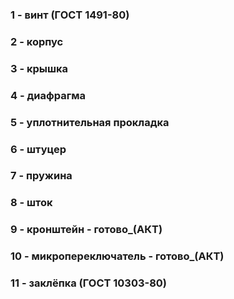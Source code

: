 ### 1 - винт (ГОСТ 1491-80)
### 2 - корпус
### 3 - крышка
### 4 - диафрагма
### 5 - уплотнительная прокладка
### 6 - штуцер
### 7 - пружина
### 8 - шток
### 9 - кронштейн - готово_(АКТ)
### 10 - микропереключатель - готово_(АКТ)
### 11 - заклёпка (ГОСТ 10303-80)
